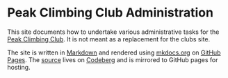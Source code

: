 # Peak Climbing Club Administration

This site documents how to undertake various administrative tasks for the [Peak Climbing Club][pcc]. It is not
meant as a replacement for the clubs site.

The site is written in [Markdown][markdown] and rendered using [mkdocs.org][mkdocs] on [GitHub Pages][codeberg]. The
[source][source] lives on [Codeberg][codeberg] and is mirrored to GitHub pages for hosting.

[codeberg]: https://www.codeberg.org/
[markdown]: https://www.markdownguide.org/
[mkdocs]: https://www.mkdocs.org
[pcc]: https://peakclimbingclub.co.uk
[source]: https://codeberg.org/slackline/pcc-admin

